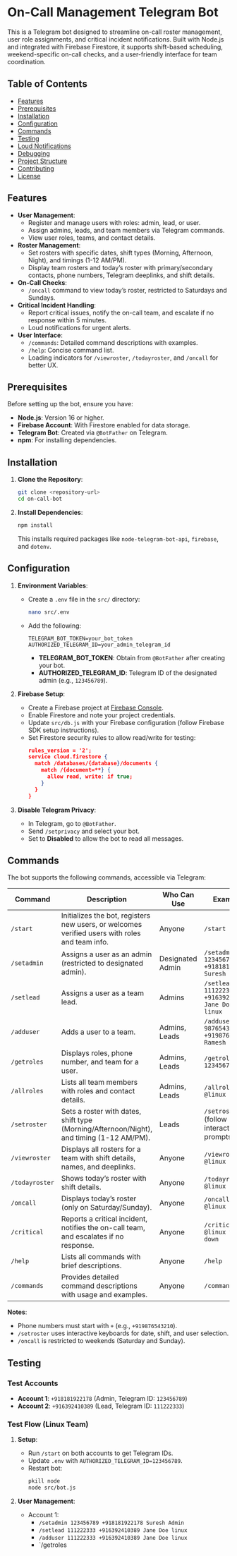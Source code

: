 # On-Call Management Telegram Bot

This is a Telegram bot designed to streamline on-call roster management, user role assignments, and critical incident notifications. Built with Node.js and integrated with Firebase Firestore, it supports shift-based scheduling, weekend-specific on-call checks, and a user-friendly interface for team coordination.

## Table of Contents
- [Features](#features)
- [Prerequisites](#prerequisites)
- [Installation](#installation)
- [Configuration](#configuration)
- [Commands](#commands)
- [Testing](#testing)
- [Loud Notifications](#loud-notifications)
- [Debugging](#debugging)
- [Project Structure](#project-structure)
- [Contributing](#contributing)
- [License](#license)

## Features
- **User Management**:
  - Register and manage users with roles: admin, lead, or user.
  - Assign admins, leads, and team members via Telegram commands.
  - View user roles, teams, and contact details.
- **Roster Management**:
  - Set rosters with specific dates, shift types (Morning, Afternoon, Night), and timings (1-12 AM/PM).
  - Display team rosters and today’s roster with primary/secondary contacts, phone numbers, Telegram deeplinks, and shift details.
- **On-Call Checks**:
  - `/oncall` command to view today’s roster, restricted to Saturdays and Sundays.
- **Critical Incident Handling**:
  - Report critical issues, notify the on-call team, and escalate if no response within 5 minutes.
  - Loud notifications for urgent alerts.
- **User Interface**:
  - `/commands`: Detailed command descriptions with examples.
  - `/help`: Concise command list.
  - Loading indicators for `/viewroster`, `/todayroster`, and `/oncall` for better UX.

## Prerequisites
Before setting up the bot, ensure you have:
- **Node.js**: Version 16 or higher.
- **Firebase Account**: With Firestore enabled for data storage.
- **Telegram Bot**: Created via `@BotFather` on Telegram.
- **npm**: For installing dependencies.

## Installation
1. **Clone the Repository**:
   ```bash
   git clone <repository-url>
   cd on-call-bot
   ```

2. **Install Dependencies**:
   ```bash
   npm install
   ```
   This installs required packages like `node-telegram-bot-api`, `firebase`, and `dotenv`.

## Configuration
1. **Environment Variables**:
   - Create a `.env` file in the `src/` directory:
     ```bash
     nano src/.env
     ```
   - Add the following:
     ```
     TELEGRAM_BOT_TOKEN=your_bot_token
     AUTHORIZED_TELEGRAM_ID=your_admin_telegram_id
     ```
     - **TELEGRAM_BOT_TOKEN**: Obtain from `@BotFather` after creating your bot.
     - **AUTHORIZED_TELEGRAM_ID**: Telegram ID of the designated admin (e.g., `123456789`).

2. **Firebase Setup**:
   - Create a Firebase project at [Firebase Console](https://console.firebase.google.com/).
   - Enable Firestore and note your project credentials.
   - Update `src/db.js` with your Firebase configuration (follow Firebase SDK setup instructions).
   - Set Firestore security rules to allow read/write for testing:
     ```json
     rules_version = '2';
     service cloud.firestore {
       match /databases/{database}/documents {
         match /{document=**} {
           allow read, write: if true;
         }
       }
     }
     ```

3. **Disable Telegram Privacy**:
   - In Telegram, go to `@BotFather`.
   - Send `/setprivacy` and select your bot.
   - Set to **Disabled** to allow the bot to read all messages.

## Commands
The bot supports the following commands, accessible via Telegram:

| Command | Description | Who Can Use | Example |
|---------|-------------|-------------|---------|
| `/start` | Initializes the bot, registers new users, or welcomes verified users with roles and team info. | Anyone | `/start` |
| `/setadmin` | Assigns a user as an admin (restricted to designated admin). | Designated Admin | `/setadmin 123456789 +918181922178 Suresh Admin` |
| `/setlead` | Assigns a user as a team lead. | Admins | `/setlead 111222333 +916392410389 Jane Doe linux` |
| `/adduser` | Adds a user to a team. | Admins, Leads | `/adduser 987654321 +919876543201 Ramesh linux` |
| `/getroles` | Displays roles, phone number, and team for a user. | Admins, Leads | `/getroles 123456789` |
| `/allroles` | Lists all team members with roles and contact details. | Admins, Leads | `/allroles @linux` |
| `/setroster` | Sets a roster with dates, shift type (Morning/Afternoon/Night), and timing (1-12 AM/PM). | Leads | `/setroster` (follow interactive prompts) |
| `/viewroster` | Displays all rosters for a team with shift details, names, and deeplinks. | Anyone | `/viewroster @linux` |
| `/todayroster` | Shows today’s roster with shift details. | Anyone | `/todayroster @linux` |
| `/oncall` | Displays today’s roster (only on Saturday/Sunday). | Anyone | `/oncall @linux` |
| `/critical` | Reports a critical incident, notifies the on-call team, and escalates if no response. | Anyone | `/critical @linux w16 down` |
| `/help` | Lists all commands with brief descriptions. | Anyone | `/help` |
| `/commands` | Provides detailed command descriptions with usage and examples. | Anyone | `/commands` |

**Notes**:
- Phone numbers must start with `+` (e.g., `+919876543210`).
- `/setroster` uses interactive keyboards for date, shift, and user selection.
- `/oncall` is restricted to weekends (Saturday and Sunday).

## Testing
### Test Accounts
- **Account 1**: `+918181922178` (Admin, Telegram ID: `123456789`)
- **Account 2**: `+916392410389` (Lead, Telegram ID: `111222333`)

### Test Flow (Linux Team)
1. **Setup**:
   - Run `/start` on both accounts to get Telegram IDs.
   - Update `.env` with `AUTHORIZED_TELEGRAM_ID=123456789`.
   - Restart bot:
     ```bash
     pkill node
     node src/bot.js
     ```

2. **User Management**:
   - Account 1:
     - `/setadmin 123456789 +918181922178 Suresh Admin`
     - `/setlead 111222333 +916392410389 Jane Doe linux`
     - `/adduser 111222333 +916392410389 Jane Doe linux`
     - `/getroles